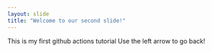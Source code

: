 ```yaml
---
layout: slide
title: "Welcome to our second slide!"
---
```

This is my first github actions tutorial
Use the left arrow to go back!

